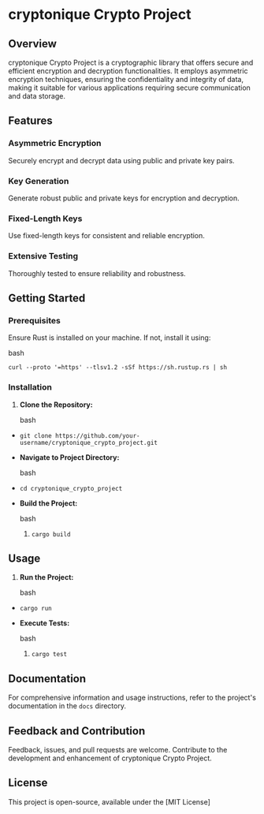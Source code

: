 # cryptonique Crypto Project

## Overview

cryptonique Crypto Project is a cryptographic library that offers secure and efficient encryption and decryption functionalities. It employs asymmetric encryption techniques, ensuring the confidentiality and integrity of data, making it suitable for various applications requiring secure communication and data storage.

## Features

### Asymmetric Encryption

Securely encrypt and decrypt data using public and private key pairs.

### Key Generation

Generate robust public and private keys for encryption and decryption.

### Fixed-Length Keys

Use fixed-length keys for consistent and reliable encryption.

### Extensive Testing

Thoroughly tested to ensure reliability and robustness.

## Getting Started

### Prerequisites

Ensure Rust is installed on your machine. If not, install it using:

bash

`curl --proto '=https' --tlsv1.2 -sSf https://sh.rustup.rs | sh`

### Installation

1.  **Clone the Repository:**

    bash

-   `git clone https://github.com/your-username/cryptonique_crypto_project.git`
-   **Navigate to Project Directory:**

    bash

-   `cd cryptonique_crypto_project`
-   **Build the Project:**

    bash

    1.  `cargo build`

## Usage

1.  **Run the Project:**

    bash

-   `cargo run`
-   **Execute Tests:**

    bash

    1.  `cargo test`

## Documentation

For comprehensive information and usage instructions, refer to the project's documentation in the `docs` directory.

## Feedback and Contribution

Feedback, issues, and pull requests are welcome. Contribute to the development and enhancement of cryptonique Crypto Project.

## License

This project is open-source, available under the [MIT License]
